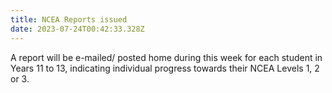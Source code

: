 ```yaml
---
title: NCEA Reports issued
date: 2023-07-24T00:42:33.328Z
---
```

A report will be e-mailed/ posted home during this week for each student in Years 11 to 13, indicating individual progress towards their NCEA Levels 1, 2 or 3.